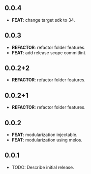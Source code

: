 ## 0.0.4

 - **FEAT**: change target sdk to 34.

## 0.0.3

 - **REFACTOR**: refactor folder features.
 - **FEAT**: add release scope commitlint.

## 0.0.2+2

 - **REFACTOR**: refactor folder features.

## 0.0.2+1

 - **REFACTOR**: refactor folder features.

## 0.0.2

 - **FEAT**: modularization injectable.
 - **FEAT**: modularization using melos.

## 0.0.1

* TODO: Describe initial release.
